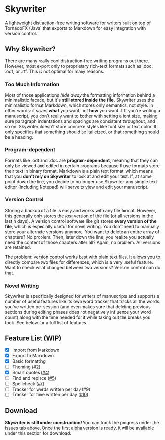 # Skywriter
A lightweight distraction-free writing software for writers built on top of TornadoFX (Java) that exports to Markdown for easy integration with version control.

## Why Skywriter?

There are many really cool distraction-free writing programs out there. However, most export only to proprietary rich-text formats such as .doc, .odt, or .rtf. This is not optimal for many reasons.

### Too Much Information

Most of those applications *hide away* the formatting information behind a minimalistic facade, but it's **still stored inside the file.** Skywriter uses the minimalistic format Markdown, which stores only semantics, not style. In other words: it saves **what** you want, not **how** you want it. If you're writing a manuscript, you don't really want to bother with setting a font size, making sure paragraph indentations and spacings are consistent throughout, and so on. Skywriter doesn't store concrete styles like font size or text color. It only specifies that something should be italicized, or that something should be a heading.

### Program-dependent

Formats like .odt and .doc are **program-dependent**, meaning that they can only be viewed and edited in certain programs because those formats store their text in binary format. Markdown is a plain text format, which means that you **don't rely on Skywriter** to look at and edit your text. If, at some point down the line, you decide to no longer use Skywriter, any simple text editor (including Notepad) will serve to view and edit your manuscript.

### Version Control

Storing a backup of a file is easy and works with any file format. However, this generally only stores the *last* version of the file (or all versions in the last n days). A version control software like git stores **every version of the file**, which is especially useful for novel writing. You don't need to manually store your alternate versions anymore. You want to delete an entire array of chapters? No problem. Then, later down the line, you realize you actually need the content of those chapters after all? Again, no problem. All versions are retained.

The problem: version control works best with plain text files. It allows you to directly compare two files for differences, which is a very useful feature. Want to check what changed between two versions? Version control can do that.

### Novel Writing

Skywriter is specifically designed for writers of manuscripts and supports a number of useful features like its own word tracker that tracks all the words you've written per session (and even makes sure that deleting previous sections during editing phases does not negatively influence your word count) along with the time needed for it while taking out the breaks you took. See below for a full list of features.

## Feature List (WIP)

- [x] Import from Markdown
- [x] Export to Markdown
- [x] Basic formatting
- [ ] Theming ([#2](https://github.com/cengels/skywriter/issues/2))
- [x] Smart quotes ([#4](https://github.com/cengels/skywriter/issues/4))
- [ ] Find and replace ([#5](https://github.com/cengels/skywriter/issues/5))
- [ ] Spellcheck ([#7](https://github.com/cengels/skywriter/issues/7))
- [ ] Tracker for words written per day ([#9](https://github.com/cengels/skywriter/issues/9))
- [ ] Tracker for time written per day ([#10](https://github.com/cengels/skywriter/issues/10))

## Download

**Skywriter is still under construction!** You can track the progress under the issues tab above. Once the first alpha version is ready, it will be available under this section for download.
